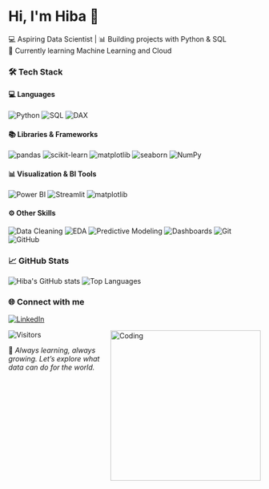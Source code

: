 # Hi, I'm Hiba 👋
💻 Aspiring Data Scientist | 📊 Building projects with Python & SQL  
🌱 Currently learning Machine Learning and Cloud  

### 🛠️ Tech Stack

#### 💻 Languages
![Python](https://img.shields.io/badge/-Python-3776AB?logo=python&logoColor=white)
![SQL](https://img.shields.io/badge/-SQL-4479A1?logo=postgresql&logoColor=white)
![DAX](https://img.shields.io/badge/-DAX-F2C811?logo=powerbi&logoColor=black)

#### 📚 Libraries & Frameworks
![pandas](https://img.shields.io/badge/-pandas-150458?logo=pandas&logoColor=white)
![scikit-learn](https://img.shields.io/badge/-scikit--learn-F7931E?logo=scikitlearn&logoColor=white)
![matplotlib](https://img.shields.io/badge/-matplotlib-006C91?logo=python&logoColor=white)
![seaborn](https://img.shields.io/badge/-seaborn-4EABE1?logo=python&logoColor=white)
![NumPy](https://img.shields.io/badge/-NumPy-013243?logo=numpy&logoColor=white)

#### 📊 Visualization & BI Tools
![Power BI](https://img.shields.io/badge/-Power%20BI-F2C811?logo=powerbi&logoColor=black)
![Streamlit](https://img.shields.io/badge/-Streamlit-FF4B4B?logo=streamlit&logoColor=white)
![matplotlib](https://img.shields.io/badge/-matplotlib-006C91?logo=python&logoColor=white)

#### ⚙️ Other Skills
![Data Cleaning](https://img.shields.io/badge/-Data%20Cleaning-4CAF50?logo=databricks&logoColor=white)
![EDA](https://img.shields.io/badge/-Exploratory%20Data%20Analysis-2196F3?logo=python&logoColor=white)
![Predictive Modeling](https://img.shields.io/badge/-Predictive%20Modeling-FF9800?logo=python&logoColor=white)
![Dashboards](https://img.shields.io/badge/-Dashboards-795548?logo=tableau&logoColor=white)
![Git](https://img.shields.io/badge/-Git-F05032?logo=git&logoColor=white)
![GitHub](https://img.shields.io/badge/-GitHub-181717?logo=github&logoColor=white)


### 📈 GitHub Stats
![Hiba's GitHub stats](https://github-readme-stats.vercel.app/api?username=hibaalavi3&show_icons=true&theme=radical)
![Top Languages](https://github-readme-stats.vercel.app/api/top-langs/?username=hibaalavi3&layout=compact)


### 🌐 Connect with me
[![LinkedIn](https://img.shields.io/badge/-LinkedIn-0A66C2?logo=linkedin&logoColor=white)]((https://www.linkedin.com/in/hiba-alavi3/))


<img align="right" alt="Coding" width="300" src="https://media.giphy.com/media/qgQUggAC3Pfv687qPC/giphy.gif">


![Visitors](https://visitor-badge.laobi.icu/badge?page_id=HibaAlavi)

🧠 _Always learning, always growing. Let’s explore what data can do for the world._  
